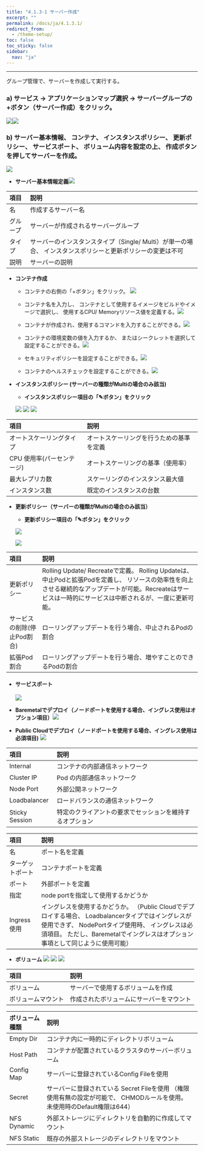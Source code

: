 ```yaml
---
title: "4.1.3-1 サーバー作成"
excerpt: ""
permalink: /docs/ja/4.1.3.1/
redirect_from:
  - /theme-setup/
toc: false
toc_sticky: false
sidebar:
  nav: "ja"
---
```



---

グループ管理で、サーバーを作成して実行する。

### a\) サービス → アプリケーションマップ選択 → サーバーグループの+ボタン（サーバー作成）をクリック。
![](/assets/JP/2.5/3.1.3-1_1.png)![](/assets/JP/2.5/3.1.3-1_2.png)

### b\) サーバー基本情報、 コンテナ、 インスタンスポリシー、 更新ポリシー、 サービスポート、 ボリューム内容を設定の上、 作成ボタンを押してサーバーを作成。
![](/assets/JP/2.5.4/3.1.3-1_3.png)

* **サーバー基本情報定義**![](/assets/JP/2.5/3.1.3-1_4.png)

| **項目** | **説明** |
| :--- | :--- |
| 名 | 作成するサーバー名 |
| グループ | サーバーが作成されるサーバーグループ |
| タイプ | サーバーのインスタンスタイプ（Single/ Multi）が単一の場合、 インスタンスポリシーと更新ポリシーの変更は不可 |
| 説明 | サーバーの説明 |

* **コンテナ作成**

  * コンテナの右側の「+ボタン」をクリック。 ![](/assets/JP/2.5.3/3.1.3-1_5.png)

  * コンテナ名を入力し、 コンテナとして使用するイメージをビルドやイメージで選択し、 使用するCPU/ Memoryリソース値を定義する。![](/assets/JP/2.5/3.1.3-1_6.png)

  * コンテナが作成され、使用するコマンドを入力することができる。![](/assets/JP/2.5/3.1.3-1_7.png)

  * コンテナの環境変数の値を入力するか、 またはシークレットを選択して設定することができる。![](/assets/JP/2.5/3.1.3-1_8.png)

  * セキュリティポリシーを設定することができる。![](/assets/JP/2.5/3.1.3-1_9.png)

  * コンテナのヘルスチェックを設定することができる。![](/assets/JP/2.5/3.1.3-1_10.png)

* **インスタンスポリシー \(サーバーの種類がMultiの場合のみ該当\)**

  * **インスタンスポリシー項目の「✎ボタン」をクリック**

  ![](/assets/JP/2.5.4/3.1.3-1_11.png)
  ![](/assets/JP/2.5.4/3.1.3-1_12.png)
  ![](/assets/JP/2.5.4/3.1.3-1_13.png)

| **項目** | **説明** |
| :--- | :--- |
| オートスケーリングタイプ | オートスケーリングを行うための基準を定義 |
| CPU 使用率\(パーセンテージ\) | オートスケーリングの基準（使用率） |
| 最大レプリカ数 | スケーリングのインスタンス最大値 |
| インスタンス数 | 既定のインスタンスの台数 |

* **更新ポリシー（サーバーの種類がMultiの場合のみ該当）**

  * **更新ポリシー項目の「✎ボタン」をクリック**

  ![](/assets/JP/2.5/3.1.3-1_14.png)

  ![](/assets/JP/2.5/3.1.3-1_15.png)

| **項目** | **説明** |
| :--- | :--- |
| 更新ポリシー | Rolling Update/ Recreateで定義。 Rolling Updateは、中止Podと拡張Podを定義し、 リソースの効率性を向上させる継続的なアップデートが可能。Recreateはサービスは一時的にサービスは中断されるが、一度に更新可能。 |
| サービスの削除\(停止Pod割合\) | ローリングアップデートを行う場合、中止されるPodの割合 |
| 拡張Pod割合 | ローリングアップデートを行う場合、増やすことのできるPodの割合 |

* #### **サービスポート**

  ![](/assets/JP/2.5/3.1.3-1_16.png)

* **Baremetalでデプロイ（ノードポートを使用する場合、イングレス使用はオプション項目）**![](/assets/JP/2.5.4/3.1.3-1_17.png)

* **Public Cloudでデプロイ（ノードポートを使用する場合、イングレス使用は必須項目\)** ![](/assets/JP/2.5.4/3.1.3-1_18.png)

| **項目** | **説明** |
| :--- | :--- |
| Internal | コンテナの内部通信ネットワーク |
| Cluster IP | Pod の内部通信ネットワーク |
| Node Port | 外部公開ネットワーク |
| Loadbalancer | ロードバランスの通信ネットワーク |
| Sticky Session | 特定のクライアントの要求でセッションを維持するオプション |

| **項目** | **説明** |
| :--- | :--- |
| 名 | ポート名を定義 |
| ターゲットポート | コンテナポートを定義 |
| ポート | 外部ポートを定義 |
| 指定 | node portを指定して使用するかどうか |
| Ingress 使用 | イングレスを使用するかどうか。 （Public Cloudでデプロイする場合、 Loadbalancerタイプではイングレスが使用できず、 NodePortタイプ使用時、 イングレスは必須項目。 ただし、Baremetalでイングレスはオプション事項として同じように使用可能） |

* **ボリューム**
![](/assets/JP/2.5/3.1.3-1_19.png)
![](/assets/JP/2.5/3.1.3-1_20.png)
![](/assets/JP/2.5/3.1.3-1_21.png)

| **項目** | 説明 |
| :--- | :--- |
| ボリューム | サーバーで使用するボリュームを作成 |
| ボリュームマウント | 作成されたボリュームにサーバーをマウント |

| **ボリューム種類** | **説明** |
| :--- | :--- |
| Empty Dir | コンテナ内に一時的にディレクトリボリューム |
| Host Path | コンテナが配置されているクラスタのサーバーボリューム |
| Config Map | サーバーに登録されているConfig Fileを使用 |
| Secret | サーバーに登録されている Secret Fileを使用 （権限使用有無の設定が可能で、 CHMODルールを使用。 未使用時のDefault権限は644） |
| NFS Dynamic | 外部ストレージにディレクトリを自動的に作成してマウント |
| NFS Static | 既存の外部ストレージのディレクトリをマウント |



